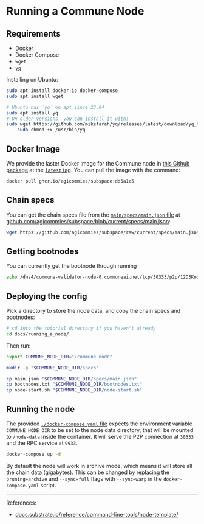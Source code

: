 # Running a Commune Node

## Requirements

- [Docker](https://docs.docker.com/get-docker/)
- Docker Compose
- `wget`
- [`yq`](https://mikefarah.gitbook.io/yq/)

Installing on Ubuntu:

```sh
sudo apt install docker.io docker-compose
sudo apt install wget

# Ubuntu has `yq` on apt since 23.04
sudo apt install yq
# On older versions, you can install it with:
sudo wget https://github.com/mikefarah/yq/releases/latest/download/yq_linux_amd64 -O /usr/bin/yq && \
    sudo chmod +x /usr/bin/yq
```

## Docker Image

We provide the laster Docker image for the Commune node in [this Github
package][docker-package] at the [`latest` tag][docker-image]. You can pull the
image with the command:

```sh
docker pull ghcr.io/agicommies/subspace:dd5a1e5
```

## Chain specs

You can get the chain specs file from the [`main/specs/main.json` file] at
[github.com/agicommies/subspace/blob/current/specs/main.json](https://github.com/agicommies/subspace/blob/current/specs/main.json):

```sh
wget https://github.com/agicommies/subspace/raw/current/specs/main.json
```

## Getting bootnodes

You can currently get the bootnode through running

```sh
echo /dns4/commune-validator-node-0.communeai.net/tcp/30333/p2p/12D3KooWFudZntfhHb9iyF1AKVvsN6bmC4HdbbmwEQ7XPaCQrvZo > bootnodes.txt
```

## Deploying the config

Pick a directory to store the node data, and copy the chain specs and bootnodes:

```sh
# cd into the tutorial directory if you haven't already
cd docs/running_a_node/
```

Then run:
```sh
export COMMUNE_NODE_DIR="/commune-node"

mkdir -p "$COMMUNE_NODE_DIR/specs"

cp main.json "$COMMUNE_NODE_DIR/specs/main.json"
cp bootnodes.txt "$COMMUNE_NODE_DIR/bootnodes.txt"
cp node-start.sh "$COMMUNE_NODE_DIR/node-start.sh"
```

## Running the node

The provided [`./docker-compose.yaml` file] expects the environment variable
`COMMUNE_NODE_DIR` to be set to the node data directory, that will be mounted to
`/node-data` inside the container. It will serve the P2P connection at `30333`
and the RPC service at `9933`.

```sh
docker-compose up -d
```

By default the node will work in archive mode, which means it will store all the
chain data (gigabytes). This can be changed by replacing the `--pruning=archive`
and `--sync=full` flags with `--sync=warp` in the `docker-compose.yaml` script.

---

References:

- [docs.substrate.io/reference/command-line-tools/node-template/](https://docs.substrate.io/reference/command-line-tools/node-template/)

[docker-package]: https://github.com/orgs/agicommies/packages/container/package/subspace
[docker-image]: https://github.com/orgs/agicommies/packages/container/subspace/164109015?tag=latest

[`commune/modules/subspace/chain/chain.yaml` file]: https://github.com/commune-ai/commune/blob/main/commune/modules/subspace/chain/chain.yaml
[`main/specs/main.json` file]: https://github.com/commune-ai/subspace/blob/main/specs/main.json

[`./docker-compose.yaml` file]: ./docker-compose.yaml
